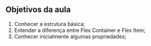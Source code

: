 ## Objetivos da aula

1. Conhecer a estrutura básica;
2. Entender a diferença entre Flex Container e Flex Item;
3. Conhecer inicialmente algumas propriedades;